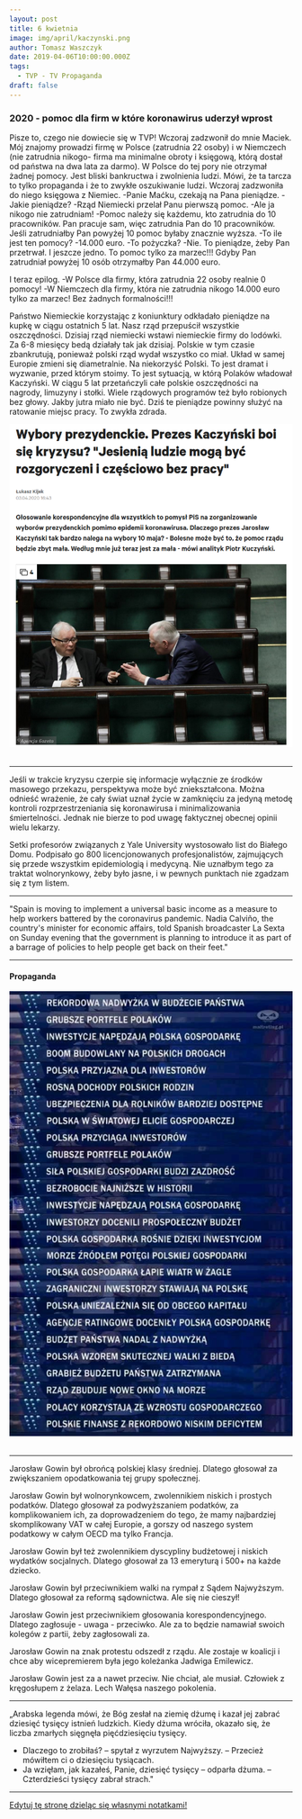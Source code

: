 ```yaml
---
layout: post
title: 6 kwietnia
image: img/april/kaczynski.png
author: Tomasz Waszczyk
date: 2019-04-06T10:00:00.000Z
tags:
  - TVP - TV Propaganda
draft: false
---
```


### 2020 - pomoc dla firm w które koronawirus uderzył wprost

Pisze to, czego nie dowiecie się w TVP! Wczoraj zadzwonił do mnie Maciek. Mój znajomy prowadzi firmę w Polsce (zatrudnia 22 osoby) i w Niemczech (nie zatrudnia nikogo- firma ma minimalne obroty i księgową, którą dostał od państwa na dwa lata za darmo). W Polsce do tej pory nie otrzymał żadnej pomocy. Jest bliski bankructwa i zwolnienia ludzi. Mówi, że ta tarcza to tylko propaganda i że to zwykłe oszukiwanie ludzi.
Wczoraj zadzwoniła do niego księgowa z Niemiec.
-Panie Maćku, czekają na Pana pieniądze.
-Jakie pieniądze?
-Rząd Niemiecki przelał Panu pierwszą pomoc.
-Ale ja nikogo nie zatrudniam!
-Pomoc należy się każdemu, kto zatrudnia do 10 pracowników. Pan pracuje sam, więc zatrudnia Pan do 10 pracowników. Jeśli zatrudniałby Pan powyżej 10 pomoc byłaby znacznie wyższa.
-To ile jest ten pomocy?
-14.000 euro.
-To pożyczka?
-Nie. To pieniądze, żeby Pan przetrwał.
I jeszcze jedno. To pomoc tylko za marzec!!!
Gdyby Pan zatrudniał powyżej 10 osób otrzymałby Pan 44.000 euro.

I teraz epilog.
-W Polsce dla firmy, która zatrudnia 22 osoby realnie 0 pomocy!
-W Niemczech dla firmy, która nie zatrudnia nikogo 14.000 euro tylko za marzec! Bez żadnych formalności!!!

Państwo Niemieckie korzystając z koniunktury odkładało pieniądze na kupkę w ciągu ostatnich 5 lat. Nasz rząd przepuścił wszystkie oszczędności. Dzisiaj rząd niemiecki wstawi niemieckie firmy do lodówki. Za 6-8 miesięcy bedą działały tak jak dzisiaj. Polskie w tym czasie zbankrutują, ponieważ polski rząd wydał wszystko co miał. Układ w samej Europie zmieni się diametralnie. Na niekorzyść Polski. To jest dramat i wyzwanie, przed którym stoimy. To jest sytuacją, w którą Polaków władował Kaczyński. W ciągu 5 lat przetańczyli całe polskie oszczędności na nagrody, limuzyny i stołki. Wiele rządowych programów też było robionych bez głowy. Jakby jutra miało nie być. Dziś te pieniądze powinny służyć na ratowanie miejsc pracy. To zwykła zdrada.

<img src="./img/april/kaczynski.png"/><br><br>

---

Jeśli w trakcie kryzysu czerpie się informacje wyłącznie ze środków masowego przekazu, perspektywa może być zniekształcona. Można odnieść wrażenie, że cały świat uznał życie w zamknięciu za jedyną metodę kontroli rozprzestrzeniania się koronawirusa i minimalizowania śmiertelności. Jednak nie bierze to pod uwagę faktycznej obecnej opinii wielu lekarzy.

Setki profesorów związanych z Yale University wystosowało list do Białego Domu. Podpisało go 800 licencjonowanych profesjonalistów, zajmujących się przede wszystkim epidemiologią i medycyną. Nie uznałbym tego za traktat wolnorynkowy, żeby było jasne, i w pewnych punktach nie zgadzam się z tym listem.

---

"Spain is moving to implement a universal basic income as a measure to help workers battered by the coronavirus pandemic. Nadia Calviño, the country's minister for economic affairs, told Spanish broadcaster La Sexta on Sunday evening that the government is planning to introduce it as part of a barrage of policies to help people get back on their feet."

---

#### Propaganda

<img src="./img/april/sukcesy.jpg"/><br><br>

---

Jarosław Gowin był obrońcą polskiej klasy średniej. Dlatego głosował za zwiększaniem opodatkowania tej grupy społecznej.

Jarosław Gowin był wolnorynkowcem, zwolennikiem niskich i prostych podatków. Dlatego głosował za podwyższaniem podatków, za komplikowaniem ich, za doprowadzeniem do tego, że mamy najbardziej skomplikowany VAT w całej Europie, a gorszy od naszego system podatkowy w całym OECD ma tylko Francja.

Jarosław Gowin był też zwolennikiem dyscypliny budżetowej i niskich wydatków socjalnych. Dlatego głosował za 13 emeryturą i 500+ na każde dziecko.

Jarosław Gowin był przeciwnikiem walki na rympał z Sądem Najwyższym. Dlatego głosował za reformą sądownictwa. Ale się nie cieszył!

Jarosław Gowin jest przeciwnikiem głosowania korespondencyjnego. Dlatego zagłosuje - uwaga - przeciwko. Ale za to będzie namawiał swoich kolegów z partii, żeby zagłosowali za.

Jarosław Gowin na znak protestu odszedł z rządu. Ale zostaje w koalicji i chce aby wicepremierem była jego koleżanka Jadwiga Emilewicz.

Jarosław Gowin jest za a nawet przeciw. Nie chciał, ale musiał. Człowiek z kręgosłupem z żelaza. Lech Wałęsa naszego pokolenia.

---

„Arabska legenda mówi, że Bóg zesłał na
ziemię dżumę i kazał jej zabrać dziesięć
tysięcy istnień ludzkich. Kiedy dżuma
wróciła, okazało się, że liczba zmarłych
sięgnęła pięćdziesięciu tysięcy.
- Dlaczego to zrobiłaś? – spytał z wyrzutem
Najwyższy. – Przecież mówiłtem ci o
dziesięciu tysiącach.
- Ja wzięłam, jak kazałeś, Panie, dziesięć
tysięcy – odparła dżuma. – Czterdzieści
tysięcy zabrał strach."

---

<a href="https://github.com/TomaszWaszczyk/historia.waszczyk.com/edit/master/src/content/april-6.md" target="_blank">Edytuj tę stronę dzieląc się własnymi notatkami!</a>
